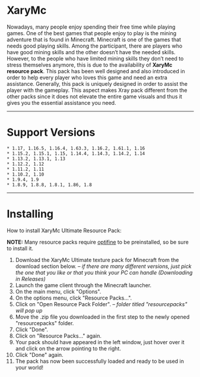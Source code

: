 # XaryMc
Nowadays, many people enjoy spending their free time while playing games. One of the best games that people enjoy to play is the mining adventure that is found in Minecraft. Minecraft is one of the games that needs good playing skills. Among the participant, there are players who have good mining skills and the other doesn’t have the needed skills. However, to the people who have limited mining skills they don’t need to stress themselves anymore, this is due to the availability of <strong>XaryMc resource pack</strong>. This pack has been well designed and also introduced in order to help every player who loves this game and need an extra assistance. Generally, this pack is uniquely designed in order to assist the player with the gameplay. This aspect makes Xray pack different from the other packs since it does not elevate the entire game visuals and thus it gives you the essential assistance you need.
***
# Support Versions
```
* 1.17, 1.16.5, 1.16.4, 1.63.3, 1.16.2, 1.61.1, 1.16
* 1.15.2, 1.15.1, 1.15, 1.14.4, 1.14.3, 1.14.2, 1.14
* 1.13.2, 1.13.1, 1.13
* 1.12.2, 1.12
* 1.11.2, 1.11
* 1.10.2, 1.10
* 1.9.4, 1.9
* 1.8.9, 1.8.8, 1.8.1, 1.86, 1.8
```
***
# Installing
How to install XaryMc Ultimate Resource Pack:</h2><p></p><strong>NOTE:</strong> Many resource packs require <a href="/optifine-hd/" target="_blank" data-wpel-link="internal">optifine</a> to be preinstalled, so be sure to install it.<ol class="guide-cl"><li>Download the XaryMc Ultimate texture pack for Minecraft from the download section below.<em> – if there are many different versions, just pick the one that you like or that you think your PC can handle (Downloading in Releases)</em></li><li>Launch the game client through the Minecraft launcher.</li><li>On the main menu, click "Options".</li><li>On the options menu, click "Resource Packs...".</li><li>Click on "Open Resource Pack Folder".<em> – folder titled "resourcepacks" will pop up</em></li><li>Move the .zip file you downloaded in the first step to the newly opened "resourcepacks" folder.</li><li>Click "Done".</li><li>Click on "Resource Packs..." again.</li><li>Your pack should have appeared in the left window, just hover over it and click on the arrow pointing to the right.</li><li>Click "Done" again.</li><li>The pack has now been successfully loaded and ready to be used in your world!</li></ol>
